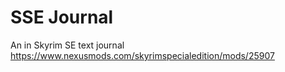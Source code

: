 # SSE Journal
An in Skyrim SE text journal
https://www.nexusmods.com/skyrimspecialedition/mods/25907
